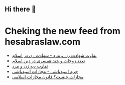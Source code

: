 ## Hi there 👋


# Cheking the new feed from hesabraslaw.com
<!-- BLOG-POST-LIST:START -->
- [تفاوت شهادت زن و مرد - شهادت زن در  اسلام](https://hesabraslaw.com/blog/%D8%AA%D9%81%D8%A7%D9%88%D8%AA-%D8%B4%D9%87%D8%A7%D8%AF%D8%AA-%D8%B2%D9%86-%D9%88-%D9%85%D8%B1%D8%AF-%D8%B4%D9%87%D8%A7%D8%AF%D8%AA-%D8%B2%D9%86-%D8%AF%D8%B1-%D8%A7%D8%B3%D9%84%D8%A7%D9%85/)
- [تعدد زوجات و چند همسری در دین اسلام](https://hesabraslaw.com/blog/%D8%AA%D8%B9%D8%AF%D8%AF-%D8%B2%D9%88%D8%AC%D8%A7%D8%AA-%D8%AF%D8%B1-%D8%AF%DB%8C%D9%86-%D8%A7%D8%B3%D9%84%D8%A7%D9%85/)
- [تفاوت دیه زن و مرد](https://hesabraslaw.com/blog/%D8%AA%D9%81%D8%A7%D9%88%D8%AA-%D8%AF%DB%8C%D9%87-%D8%B2%D9%86-%D9%88-%D9%85%D8%B1%D8%AF/)
- [جرم اسیدپاشی - مجازات اسیدپاشی](https://hesabraslaw.com/blog/%D8%AC%D8%B1%D9%85-%D8%A7%D8%B3%DB%8C%D8%AF%D9%BE%D8%A7%D8%B4%DB%8C-%D9%85%D8%AC%D8%A7%D8%B2%D8%A7%D8%AA-%D8%A7%D8%B3%DB%8C%D8%AF-%D9%BE%D8%A7%D8%B4%DB%8C/)
- [مجازات چیست؟ قانون مجازات اسلامی](https://hesabraslaw.com/blog/%D9%85%D8%AC%D8%A7%D8%B2%D8%A7%D8%AA-%DA%86%DB%8C%D8%B3%D8%AA-%D9%82%D8%A7%D9%86%D9%88%D9%86-%D9%85%D8%AC%D8%A7%D8%B2%D8%A7%D8%AA-%D8%A7%D8%B3%D9%84%D8%A7%D9%85%DB%8C/)
<!-- BLOG-POST-LIST:END -->

<!--
**hessabras/hessabras** is a ✨ _special_ ✨ repository because its `README.md` (this file) appears on your GitHub profile.

Here are some ideas to get you started:

- 🔭 I’m currently working on ...
- 🌱 I’m currently learning ...
- 👯 I’m looking to collaborate on ...
- 🤔 I’m looking for help with ...
- 💬 Ask me about ...
- 📫 How to reach me: ...
- 😄 Pronouns: ...
- ⚡ Fun fact: ...
-->
